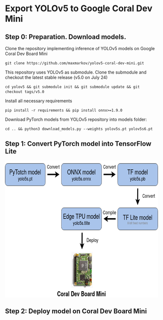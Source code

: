 # Export YOLOv5 to Google Coral Dev Mini

## Step 0: Preparation. Download models.

Clone the repository implementing inference of YOLOv5 models on Google Coral Dev Board Mini

```
git clone https://github.com/maxmarkov/yolov5-coral-dev-mini.git
```

This repository uses YOLOv5 as submodule. Clone the submodule and checkout the latest stable release (v5.0 on July 24)

```
cd yolov5 && git submodule init && git submodule update && git checkout tags/v5.0
```

Install all necessary requirements 

```
pip install -r requirements && pip install onnx>=1.9.0
```

Download PyTorch models from YOLOv5 repository into models folder:

```
cd .. && python3 download_models.py --weights yolov5s.pt yolov5s6.pt 
```

## Step 1: Convert PyTorch model into TensorFlow Lite

<img src="data/diagram.png" width="650" height="450">



## Step 2: Deploy model on Coral Dev Board Mini 
